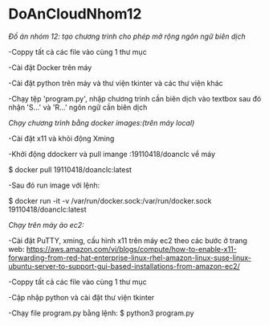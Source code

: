 # DoAnCloudNhom12
*Đồ án nhóm 12: tạo chương trình cho phép mở rộng ngôn ngữ biên dịch*

-Coppy tất cả các file vào cùng 1 thư mục

-Cài đặt Docker trên máy

-Cài đặt python trên máy và thư viện tkinter và các thư viện khác

-Chạy tệp 'program.py', nhập chương trình cần biên dịch vào textbox sau đó nhận 'S...' và 'R...' ngôn ngữ cần biên dịch


*Chạy chương trình bằng docker images:(trên máy local)*

-Cài đặt x11 và khỏi động Xming

-Khởi động ddockerr và pull imange :19110418/doanclc về máy

  $ docker pull 19110418/doanclc:latest

-Sau đó run image với lệnh:

  $ docker run -it -v /var/run/docker.sock:/var/run/docker.sock 19110418/doanclc:latest

*Chạy trên máy ảo ec2:*

-Cài đặt PuTTY, xming, cấu hình  x11 trên máy ec2 theo các bước ở trang web: https://aws.amazon.com/vi/blogs/compute/how-to-enable-x11-forwarding-from-red-hat-enterprise-linux-rhel-amazon-linux-suse-linux-ubuntu-server-to-support-gui-based-installations-from-amazon-ec2/

-Coppy tất cả các file vào cùng 1 thư mục

-Cập nhập python và cài đặt thư viện tkinter

-Chạy file program.py bằng lệnh: $ python3 program.py
